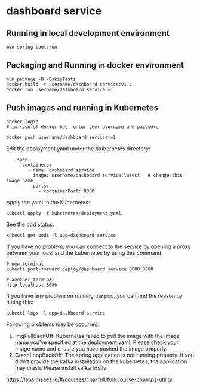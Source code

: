 # dashboard service

## Running in local development environment

```
mvn spring-boot:run
```

## Packaging and Running in docker environment

```
mvn package -B -DskipTests
docker build -t username/dashboard service:v1 .
docker run username/dashboard service:v1
```

## Push images and running in Kubernetes

```
docker login 
# in case of docker hub, enter your username and password

docker push username/dashboard service:v1
```

Edit the deployment.yaml under the /kubernetes directory:
```
    spec:
      containers:
        - name: dashboard service
          image: username/dashboard service:latest   # change this image name
          ports:
            - containerPort: 8080

```

Apply the yaml to the Kubernetes:
```
kubectl apply -f kubernetes/deployment.yaml
```

See the pod status:
```
kubectl get pods -l app=dashboard service
```

If you have no problem, you can connect to the service by opening a proxy between your local and the kubernetes by using this command:
```
# new terminal
kubectl port-forward deploy/dashboard service 8080:8080

# another terminal
http localhost:8080
```

If you have any problem on running the pod, you can find the reason by hitting this:
```
kubectl logs -l app=dashboard service
```

Following problems may be occurred:

1. ImgPullBackOff:  Kubernetes failed to pull the image with the image name you've specified at the deployment.yaml. Please check your image name and ensure you have pushed the image properly.
1. CrashLoopBackOff: The spring application is not running properly. If you didn't provide the kafka installation on the kubernetes, the application may crash. Please install kafka firstly:

https://labs.msaez.io/#/courses/cna-full/full-course-cna/ops-utility

